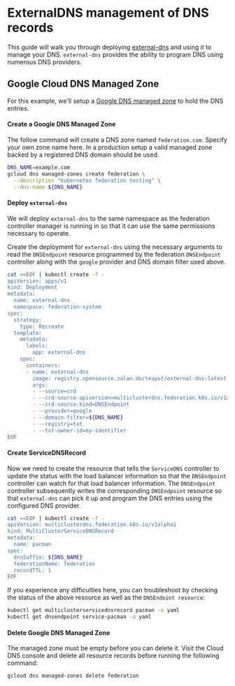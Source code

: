 # ExternalDNS management of DNS records

This guide will walk you through deploying
[external-dns](https://github.com/kubernetes-incubator/external-dns) and using
it to manage your DNS. `external-dns` provides the ability to program DNS using
numerous DNS providers.

## Google Cloud DNS Managed Zone

For this example, we'll setup a [Google DNS managed
zone](https://cloud.google.com/dns/zones) to hold the DNS entries.

#### Create a Google DNS Managed Zone

The follow command will create a DNS zone named `federation.com`. Specify your own zone name here. In a production setup a valid managed
zone backed by a registered DNS domain should be used.

```bash
DNS_NAME=example.com
gcloud dns managed-zones create federation \
  --description "Kubernetes federation testing" \
  --dns-name ${DNS_NAME}
```

#### Deploy `external-dns`

We will deploy `external-dns` to the same namespace as the federation controller
manager is running in so that it can use the same permissions necessary to
operate.

Create the deployment for `external-dns` using the necessary arguments to read
the `DNSEndpoint` resource programmed by the federation `DNSEndpoint`
controller along with the `google` provider and DNS domain filter used above.


```bash
cat <<EOF | kubectl create -f -
apiVersion: apps/v1
kind: Deployment
metadata:
  name: external-dns
  namespace: federation-system
spec:
  strategy:
    type: Recreate
  template:
    metadata:
      labels:
        app: external-dns
    spec:
      containers:
      - name: external-dns
        image: registry.opensource.zalan.do/teapot/external-dns:latest
        args:
        - --source=crd
        - --crd-source-apiversion=multiclusterdns.federation.k8s.io/v1alpha1
        - --crd-source-kind=DNSEndpoint
        - --provider=google
        - --domain-filter=${DNS_NAME}
        - --registry=txt
        - --txt-owner-id=my-identifier
EOF
```

#### Create ServiceDNSRecord

Now we need to create the resource that tells the `ServiceDNS` controller to
update the status with the load balancer information so that the `DNSEndpoint`
controller can watch for that load balancer information. The `DNSEndpoint`
controller subsequently writes the corresponding `DNSEndpoint` resource so that
`external-dns` can pick it up and program the DNS entries using the configured
DNS provider.

```bash
cat <<EOF | kubectl create -f -
apiVersion: multiclusterdns.federation.k8s.io/v1alpha1
kind: MultiClusterServiceDNSRecord
metadata:
  name: pacman
spec:
  dnsSuffix: ${DNS_NAME}
  federationName: federation
  recordTTL: 1
EOF
```

If you experience any difficulties here, you can troubleshoot by checking the
status of the above resource as well as the `DNSEndoint resource`:

```bash
kubectl get multiclusterservicednsrecord pacman -o yaml
kubectl get dnsendpoint service-pacman -o yaml
```

#### Delete Google DNS Managed Zone

The managed zone must be empty before you can delete it. Visit the Cloud DNS console
and delete all resource records before running the following command:

```bash
gcloud dns managed-zones delete federation
```

